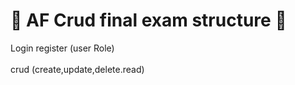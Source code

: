 # 🚀 AF Crud final exam structure 🚀
 Login register (user Role)<br><br>
 crud (create,update,delete.read)
